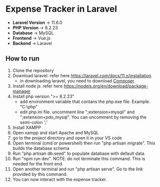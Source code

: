 # Expense Tracker in Laravel

- **Laravel Version** -> 11.6.0
- **PHP Version** -> 8.2.23
- **Database** -> MySQL
- **Frontend** -> Vue.js
- **Backend** -> Laravel

## How to run
1. Clone the repository
2. Download laravel. refer here https://laravel.com/docs/11.x/installation
    - in downloading laravel, you need to download [Composer](https://getcomposer.org/download/)
3. Install node js. refer here https://nodejs.org/en/download/package-manager 
4. Install php version ">= 8.2.23"
    - add environment variable that contans the php.exe file. Example. "C:\php"
    - edit php.ini file. uncomment line ";extension=mysqli" and ";extension=pdo_mysql". You can uncomment by removing the semi-colon ';'
6. Install XAMPP
7. Open xampp and start Apache and MySQL
8. go to the project directory and open it in your VS code
9. Open terminal (cmd or powershell) then run "php artisan migrate". This builds the database schema
10. Run "php artisan db:seed" to populate database with default data.
11. Run "npm run dev". NOTE: do not terminate this command. This is needed for the front end.
12. Open another terminal and run "php artisan serve". Go to the link provided by this command.
13. You can now interact with the expense tracker.
